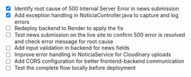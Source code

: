 - [x] Identify root cause of 500 Internal Server Error in news submission
- [x] Add exception handling in NoticiaController.java to capture and log errors
- [ ] Redeploy backend to Render to apply the fix
- [ ] Test news submission on the live site to confirm 500 error is resolved and check error message for root cause
- [ ] Add input validation in backend for news fields
- [ ] Improve error handling in NoticiaService for Cloudinary uploads
- [ ] Add CORS configuration for better frontend-backend communication
- [ ] Test the complete flow locally before deployment
